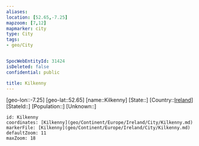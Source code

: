```yaml
---
aliases: 
location: [52.65,-7.25]
mapzoom: [7,12] 
mapmarker: city 
type: City
tags:
- geo/City


SpocWebEntityId: 31424
isDeleted: false
confidential: public

title: Kilkenny
---
```

[geo-lon::-7.25]
[geo-lat::52.65]
[name::Kilkenny]
[State::]
[Country::[Ireland](geo/Continent/Europe/Ireland.md)]
[StateId::]
[Population::]
[Unknown::]


```leaflet
id: Kilkenny
coordinates: [Kilkenny](geo/Continent/Europe/Ireland/City/Kilkenny.md)
markerFile: [Kilkenny](geo/Continent/Europe/Ireland/City/Kilkenny.md)
defaultZoom: 11 
maxZoom: 18
```


